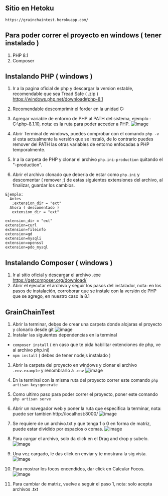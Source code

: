 ## Sitio en Hetoku
    https://grainchaintest.herokuapp.com/

## Para poder correr el proyecto en windows ( tener instalado )
1. PHP 8.1 
2. Composer

## Instalando PHP ( windows )
1. Ir a la pagina oficial de php y descargar la version estable, recomendable que sea Tread Safe ( .zip )  https://windows.php.net/download#php-8.1
2. Recomendable descomprimir el forder en la unidad C:
3. Agregar variable de entorno de PHP al PATH del sistema, ejemplo : C:\php-8.1.10, nota: es la ruta para poder acceder a PHP.
    ![image](https://user-images.githubusercontent.com/68037595/190238186-9fb12610-2691-43a5-b03a-6619f760f012.png)

4. Abrir Terminal de windows, puedes comprobar con el comando `php -v` si esta actualmente la versión que se instaló, de lo contrario puedes remover del PATH las otras variables de entorno enfocadas a PHP temporalmente.
5. Ir a la carpeta de PHP y clonar el archivo `php.ini-production` quitando el "-production".
6. Abrir el archivo clonado que deberia de estar como `php.ini` y descomentar ( remover ;) de estas siguientes extensiones del archivo, al finalizar, guardar los cambios.
 ``` 
 Ejemplo: 
   Antes
    ;extension_dir = "ext" 
   Ahora ( descomentado )
    extension_dir = "ext" 
 
 extension_dir = "ext" 
 extension=curl
 extension=fileinfo
 extension=gd
 extension=mysqli
 extension=openssl
 extension=pdo_mysql
  ```
## Instalando Composer ( windows )
1. Ir al sitio oficial y descargar el archivo .exe  https://getcomposer.org/download/
2. Abrir el ejecutar el archivo y seguir los pasos del instalador, nota: en los pasos de instalación, corroborar que se instale con la versión de PHP que se agrego, en nuestro caso la 8.1


## GrainChainTest
1. Abrir la terminar, debes de crear una carpeta donde alojaras el proyecto y clonarlo desde git 
![image](https://user-images.githubusercontent.com/68037595/190222401-4669cf89-e052-4c47-8a0b-48063709a01c.png)
2. Instalar las siguientes dependencias en la terminal
 - `composer install` ( en caso que te pida habilitar extenciones de php, ve al archivo php.ini)
 - `npm install` ( debes de tener nodejs instalado )
 

3. Abrir la carpeta del proyecto en windows y clonar el archivo `.env.example` y renombrarlo a `.env`
![image](https://user-images.githubusercontent.com/68037595/190223936-807a1e3c-4417-40a1-8cd1-85f16fcd3a61.png)

4. En la terminal con la misma ruta del proyecto correr este comando `php artisan key:generate`
5. Como ultimo paso para poder correr el proyecto, poner este comando `php artisan serve`

6. Abrir un navegador web y poner la ruta que especifica la terminar, nota: puede ser tambien http://localhost:8000/
![image](https://user-images.githubusercontent.com/68037595/190225352-d13c36f0-cce0-4cb3-8432-333e1f1b615a.png)

8. Se requiere de un archivo.txt y que tenga 1 o 0 en forma de matriz, puede estar dividido por espacios o comas.
![image](https://user-images.githubusercontent.com/68037595/190217082-123eadba-6308-4505-9931-568433ae070f.png)

8. Para cargar el archivo, solo da click en el Drag and drop y subelo.
![image](https://user-images.githubusercontent.com/68037595/190216482-ed0299dc-a3e2-400e-a043-b4afecc67212.png)

9. Una vez cargado, le das click en enviar y te mostrara la sig vista.
![image](https://user-images.githubusercontent.com/68037595/190217610-ea5f8956-7ec6-4921-8bf9-6a0ea5c89e96.png)

10. Para mostrar los focos encendidos, dar click en Calcular Focos.
![image](https://user-images.githubusercontent.com/68037595/190218082-e5a5ffc3-e9e2-4830-a326-5feda30e967a.png)

11. Para cambiar de matriz, vuelve a seguir el paso 1, nota: solo acepta archivos .txt

